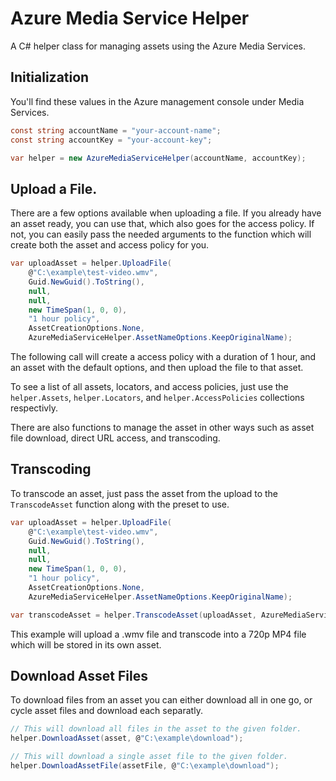 # Azure Media Service Helper

A C# helper class for managing assets using the Azure Media Services.

## Initialization

You'll find these values in the Azure management console under Media Services.

```csharp
const string accountName = "your-account-name";
const string accountKey = "your-account-key";

var helper = new AzureMediaServiceHelper(accountName, accountKey);
```

## Upload a File.

There are a few options available when uploading a file.
If you already have an asset ready, you can use that, which also goes for the access policy.
If not, you can easily pass the needed arguments to the function which will create both the asset and access policy for you.

```csharp
var uploadAsset = helper.UploadFile(
	@"C:\example\test-video.wmv",
	Guid.NewGuid().ToString(),
	null,
	null,
	new TimeSpan(1, 0, 0),
	"1 hour policy",
	AssetCreationOptions.None,
	AzureMediaServiceHelper.AssetNameOptions.KeepOriginalName);
```

The following call will create a access policy with a duration of 1 hour, and an asset with the default options, and then upload the file to that asset.

To see a list of all assets, locators, and access policies, just use the `helper.Assets`, `helper.Locators`, and `helper.AccessPolicies` collections respectivly.

There are also functions to manage the asset in other ways such as asset file download, direct URL access, and transcoding.

## Transcoding

To transcode an asset, just pass the asset from the upload to the `TranscodeAsset` function along with the preset to use.

```csharp
var uploadAsset = helper.UploadFile(
	@"C:\example\test-video.wmv",
	Guid.NewGuid().ToString(),
	null,
	null,
	new TimeSpan(1, 0, 0),
	"1 hour policy",
	AssetCreationOptions.None,
	AzureMediaServiceHelper.AssetNameOptions.KeepOriginalName);

var transcodeAsset = helper.TranscodeAsset(uploadAsset, AzureMediaServicePresets.Video.H264Broadband720p);
```

This example will upload a .wmv file and transcode into a 720p MP4 file which will be stored in its own asset.

## Download Asset Files

To download files from an asset you can either download all in one go, or cycle asset files and download each separatly.

```csharp
// This will download all files in the asset to the given folder.
helper.DownloadAsset(asset, @"C:\example\download");

// This will download a single asset file to the given folder.
helper.DownloadAssetFile(assetFile, @"C:\example\download");
```
